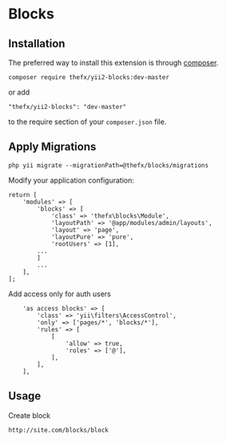 Blocks
======

Installation
------------

The preferred way to install this extension is through [composer](http://getcomposer.org/download/).

```
composer require thefx/yii2-blocks:dev-master
```

or add

```
"thefx/yii2-blocks": "dev-master"
```

to the require section of your `composer.json` file.

Apply Migrations
------------

```
php yii migrate --migrationPath=@thefx/blocks/migrations
```

Modify your application configuration:

```
return [
    'modules' => [
        'blocks' => [
            'class' => 'thefx\blocks\Module',
            'layoutPath' => '@app/modules/admin/layouts',
            'layout' => 'page',
            'layoutPure' => 'pure',
            'rootUsers' => [1],
        ...
        ]
        ...
    ],
];
```

Add access only for auth users
```
    'as access blocks' => [
        'class' => 'yii\filters\AccessControl',
        'only' => ['pages/*', 'blocks/*'],
        'rules' => [
            [
                'allow' => true,
                'roles' => ['@'],
            ],
        ],
    ],
```

Usage
-----

Create block

```
http://site.com/blocks/block
```
